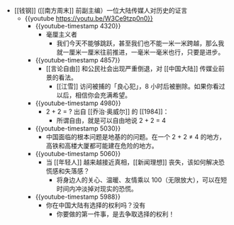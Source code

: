 - [[钱钢]] ([[南方周末]] 前副主编）一位大陆传媒人对历史的证言
	- {{youtube https://youtu.be/W3Ce9tzp0n0}}
		- {{youtube-timestamp 4320}}
			- 毫厘主义者
				- 我们今天不能够跳跃，甚至我们也不能一米一米跨越，那么我就一厘米一厘米往前推进，一毫米一毫米也行，只要是进步。
		- {{youtube-timestamp 4857}}
			- [[言论自由]] 和公民社会出现严重倒退，对 [[中国大陆]] 传媒业前景的看法。
				- [[江雪]] 访问被捕的「良心犯」，8 小时后被删除。如果你看过以后，相信你会充满希望。
		- {{youtube-timestamp 4980}}
			- 2 + 2 = ? 出自 [[乔治·奥威尔]] 的 [[1984]]：
				- 所谓自由，就是可以自由地说 2 + 2 = 4
		- {{youtube-timestamp 5030}}
			- 中国面临的根本问题是地基的的问题。在一个 2 + 2 ≠ 4 的地方，高铁和高楼大厦都可能建在危险的地方。
		- {{youtube-timestamp 5060}}
			- 当 [[年轻人]] 越来越接近真相，[[新闻理想]] 丧失，该如何解决恐慌感和失落感？
				- 将身边人的关心、温暖、友情乘以 100（无限放大），可以在短时间内冲淡掉对现实的恐慌。
		- {{youtube-timestamp 5988}}
			- 你在中国大陆有选择的权利吗？没有
				- 你要做的第一件事，是去争取选择的权利！